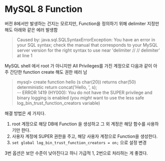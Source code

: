 # MySQL 8 Function

버전 8에서만 발생하는 건지는 모르지만, Function을 정의하기 위해 delimiter 지정만 해도 아래와 같은 에러 발생함

>Caused by: java.sql.SQLSyntaxErrorException: You have an error in your SQL syntax; check the manual that corresponds to your MySQL server version for the right syntax to use near 'delimiter // // delimiter' at line 1

MySQL shell 에서 root 가 아니지만 All Privileges를 가진 계정으로 다음과 같이 아주 간단한 function create 해도 권한 에러 남

>mysql> create function hello (s char(20)) returns char(50) deterministic return concat('Hello, ', s);  
>-- ERROR 1419 (HY000): You do not have the SUPER privilege and binary logging is enabled (you *might* want to use the less safe log_bin_trust_function_creators variable)

해결 방법은 세 가지다.

1. root 계정으로 해당 DB에 Function 을 생성하고 그 외 계정은 해당 함수를 사용하기만 한다.
1. 사용자 계정에 SUPER 권한을 주고, 해당 사용자 계정으로 Function을 생성한다.
1. `set global log_bin_trust_function_creators = on;` 으로 설정 변경

3번 옵션은 보안 수준이 낮아진다고 하니 가급적 1, 2번으로 처리하는 게 좋겠다.


